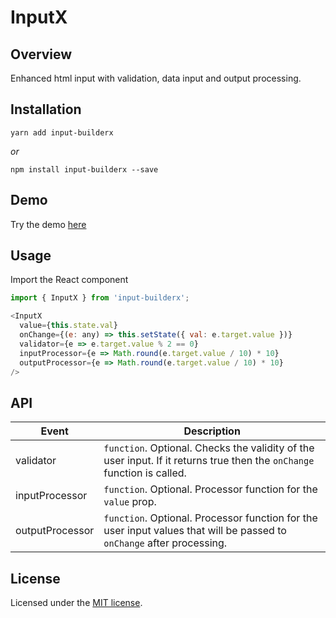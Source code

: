 # InputX

## Overview

Enhanced html input with validation, data input and output processing.

## Installation

```
yarn add input-builderx
```

_or_

```
npm install input-builderx --save
```

## Demo

Try the demo [here](https://codesandbox.io/s/inputx-demo-x0lwk)

## Usage

Import the React component

```js
import { InputX } from 'input-builderx';
```

```js
<InputX
  value={this.state.val}
  onChange={(e: any) => this.setState({ val: e.target.value })}
  validator={e => e.target.value % 2 == 0}
  inputProcessor={e => Math.round(e.target.value / 10) * 10}
  outputProcessor={e => Math.round(e.target.value / 10) * 10}
/>
```

## API

| Event           | Description                                                                                                             |
| --------------- | ----------------------------------------------------------------------------------------------------------------------- |
| validator       | `function`. Optional. Checks the validity of the user input. If it returns true then the `onChange` function is called. |
| inputProcessor  | `function`. Optional. Processor function for the `value` prop.                                                          |
| outputProcessor | `function`. Optional. Processor function for the user input values that will be passed to `onChange` after processing.  |

## License

Licensed under the [MIT license](https://opensource.org/licenses/MIT).
